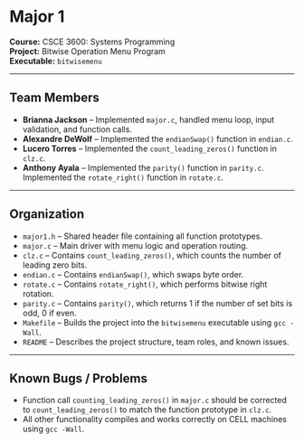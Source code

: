 # Major 1

**Course:** CSCE 3600: Systems Programming  
**Project:** Bitwise Operation Menu Program  
**Executable:** `bitwisemenu`

---

## Team Members

- **Brianna Jackson** – Implemented `major.c`, handled menu loop, input validation, and function calls.
- **Alexandre DeWolf** – Implemented the `endianSwap()` function in `endian.c`.
- **Lucero Torres** – Implemented the `count_leading_zeros()` function in `clz.c`.
- **Anthony Ayala** – Implemented the `parity()` function in `parity.c`. Implemented the `rotate_right()` function in `rotate.c`.

---

## Organization

- `major1.h` – Shared header file containing all function prototypes.
- `major.c` – Main driver with menu logic and operation routing.
- `clz.c` – Contains `count_leading_zeros()`, which counts the number of leading zero bits.
- `endian.c` – Contains `endianSwap()`, which swaps byte order.
- `rotate.c` – Contains `rotate_right()`, which performs bitwise right rotation.
- `parity.c` – Contains `parity()`, which returns 1 if the number of set bits is odd, 0 if even.
- `Makefile` – Builds the project into the `bitwisemenu` executable using `gcc -Wall`.
- `README` – Describes the project structure, team roles, and known issues.

---

## Known Bugs / Problems
- Function call `counting_leading_zeros()` in `major.c` should be corrected to `count_leading_zeros()` to match the function prototype in `clz.c`.
- All other functionality compiles and works correctly on CELL machines using `gcc -Wall`.

